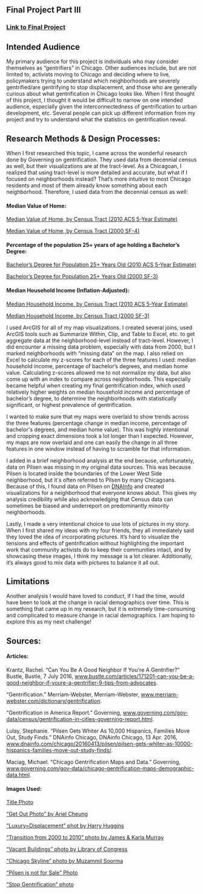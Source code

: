 ## Final Project Part III

### [Link to Final Project](https://carnegiemellon.shorthandstories.com/---chicago-s-fastly-gentrifying-neighborhoods---/index.html)

## Intended Audience
My primary audience for this project is individuals who may consider themselves as “gentrifiers” in Chicago. Other audiences include, but are not limited to, activists moving to Chicago and deciding where to live, policymakers trying to understand which neighborhoods are severely gentrified/are gentrifying to stop displacement, and those who are generally curious about what gentrification in Chicago looks like. When I first thought of this project, I thought it would be difficult to narrow on one intended audience, especially given the interconnectedness of gentrification to urban development, etc.  Several people can pick up different information from my project and try to understand what the statistics on gentrification reveal. 

## Research Methods & Design Processes:
When I first researched this topic, I came across the wonderful research done by Governing on gentrification. They used data from decennial census as well, but their visualizations are at the tract-level. As a Chicagoan, I realized that using tract-level is more detailed and accurate, but what if I focused on neighborhoods instead? That’s more intuitive to most Chicago residents and most of them already know something about each neighborhood. Therefore, I used data from the decennial census as well:

#### Median Value of Home:
[Median Value of Home, by Census Tract (2010 ACS 5-Year Estimate)](https://factfinder.census.gov/faces/tableservices/jsf/pages/productview.xhtml?pid=ACS_10_SF4_B25077&prodType=table)

[Median Value of Home, by Census Tract (2000 SF-4)](https://factfinder.census.gov/faces/tableservices/jsf/pages/productview.xhtml?pid=DEC_00_SF4_HCT066&prodType=table)

#### Percentage of the population 25+ years of age holding a Bachelor’s Degree:
[Bachelor’s Degree for Population 25+ Years Old (2010 ACS 5-Year Estimate)](https://factfinder.census.gov/faces/tableservices/jsf/pages/productview.xhtml?pid=ACS_10_5YR_S1501&prodType=table)

[Bachelor’s Degree for Population 25+ Years Old (2000 SF-3)](https://factfinder.census.gov/faces/tableservices/jsf/pages/productview.xhtml?pid=DEC_00_SF3_QTP20&prodType=table)

#### Median Household Income (Inflation-Adjusted):
[Median Household Income, by Census Tract (2010 ACS 5-Year Estimate)](https://factfinder.census.gov/faces/tableservices/jsf/pages/productview.xhtml?pid=ACS_10_5YR_B19013&prodType=table)

[Median Household Income, by Census Tract (2000 SF-3)](https://factfinder.census.gov/faces/tableservices/jsf/pages/productview.xhtml?pid=DEC_00_SF3_P053&prodType=table)

I used ArcGIS for all of my map visualizations. I created several joins, used ArcGIS tools such as Summarize Within, Clip, and Table to Excel, etc. to get aggregate data at the neighborhood-level instead of tract-level. However, I did encounter a missing data problem, especially with data from 2000, but I marked neighborhoods with “missing data” on the map. I also relied on Excel to calculate my z-scores for each of the three features I used: median household income, percentage of bachelor’s degrees, and median home value. Calculating z-scores allowed me to not normalize my data, but also come up with an index to compare across neighborhoods. This especially became helpful when creating my final gentrification index, which used relatively higher weights on median household income and percentage of bachelor’s degree, to determine the neighborhoods with statistically significant, or highest prevalence of gentrification. 

I wanted to make sure that my maps were overlaid to show trends across the three features (percentage change in median income, percentage of bachelor's degrees, and median home value). This was highly intentional and cropping exact dimensions took a lot longer than I expected. However, my maps are now overlaid and one can easily the change in all three features in one window instead of having to scramble for that information.

I added in a brief neighborhood analysis at the end because, unfortunately, data on Pilsen was missing in my original data sources. This was because Pilsen is located inside the boundaries of the Lower West Side neighborhood, but it's often referred to Pilsen by many Chicagoans. Because of this, I found data on Pilsen on [DNAInfo](https://www.dnainfo.com/chicago/20160413/pilsen/pilsen-gets-whiter-as-10000-hispanics-families-move-out-study-finds/) and created visualizations for a neighborhood that everyone knows about. This gives my analysis credibility while also acknowledging that Census data can sometimes be biased and underreport on predominantly minority neighborhoods.

Lastly, I made a very intentional choice to use lots of pictures in my story. When I first shared my ideas with my four friends, they all immediately said they loved the idea of incorporating pictures. It’s hard to visualize the tensions and effects of gentrification without highlighting the important work that community activists do to keep their communities intact, and by showcasing these images, I think my message is a lot clearer. Additionally, it’s always good to mix data with pictures to balance it all out.

## Limitations
Another analysis I would have loved to conduct, if I had the time, would have been to look at the change in racial demographics over time. This is something that came up in my research, but it is extremely time-consuming and complicated to measure change in racial demographics. I am hoping to explore this as my next challenge! 

## Sources:

#### Articles:
Krantz, Rachel. “Can You Be A Good Neighbor If You're A Gentrifier?” Bustle, Bustle, 7 July 2016, www.bustle.com/articles/171201-can-you-be-a-good-neighbor-if-youre-a-gentrifier-9-tips-from-advocates.

“Gentrification.” Merriam-Webster, Merriam-Webster, www.merriam-webster.com/dictionary/gentrification.

“Gentrification in America Report.” Governing, www.governing.com/gov-data/census/gentrification-in-cities-governing-report.html.

Lulay, Stephanie. “Pilsen Gets Whiter As 10,000 Hispanics, Families Move Out, Study Finds.” DNAinfo Chicago, DNAinfo Chicago, 13 Apr. 2016, www.dnainfo.com/chicago/20160413/pilsen/pilsen-gets-whiter-as-10000-hispanics-families-move-out-study-finds/.

Maciag, Michael. “Chicago Gentrification Maps and Data.” Governing, www.governing.com/gov-data/chicago-gentrification-maps-demographic-data.html.

#### Images Used:
[Title Photo](https://upload.wikimedia.org/wikipedia/commons/2/26/Cabrini_green_demolition_2.jpg)

[“Get Out Photo” by Ariel Cheung](http://www.arielcheung.net/photos.html)

[“Luxury=Displacement” phot by Harry Huggins](https://news.medill.northwestern.edu/chicago/logan-square-protesters-fear-gentrification/)

[“Transition from 2000 to 2010” photo by James & Karla Murray](https://www.facebook.com/jamesandkarlamurrayphotography/photos/a.633202406731377.1073741832.225024807549141/638703149514636/?type=3&theater)

[“Vacant Buildings” photo by Library of Congress](https://journalistsresource.org/studies/economics/real-estate/gentrification-urban-displacement-affordable-housing-overview-research-roundup/)

[“Chicago Skyline” photo by Muzammil Soorma](https://unsplash.com/@muzammilo?utm_source=unsplash&utm_medium=referral&utm_content=creditCopyText)

[“Pilsen is not for Sale” Photo](https://interactive.wttw.com/my-neighborhood/pilsen/gentrification)

[“Stop Gentrification” photo](https://www.chicagoreader.com/chicago/transit-oriented-development-cta-displacement-logan-square/Content?oid=21780147)

